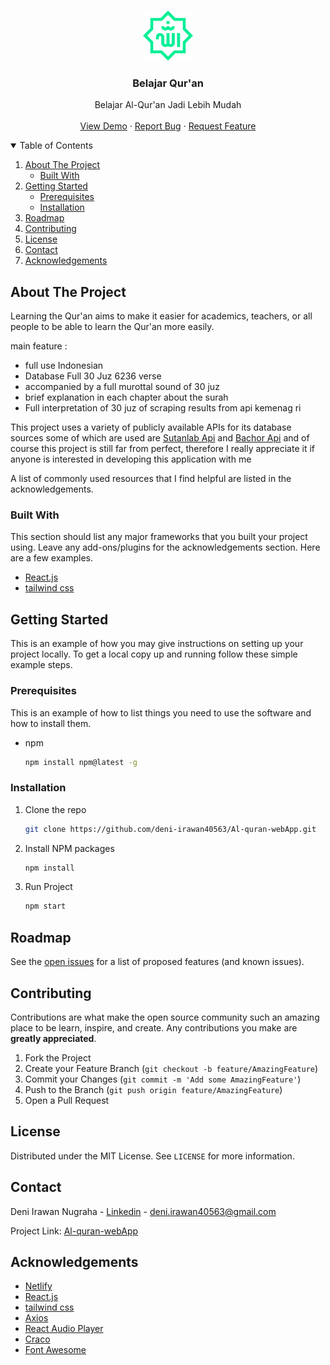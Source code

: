 <!-- PROJECT LOGO -->
<br />
<p align="center">
  <a href="https://github.com/othneildrew/Best-README-Template">
    <img src="./src/Assets/img/loading.png" alt="Logo" width="80" height="80">
  </a>

  <h3 align="center">Belajar Qur'an</h3>

  <p align="center">
    Belajar Al-Qur'an Jadi Lebih Mudah
    <br />
    <br />
    <a href="http://belajar-quran.netlify.app/">View Demo</a>
    ·
    <a href="https://github.com/deni-irawan40563/Al-quran-webApp/issues">Report Bug</a>
    ·
    <a href="https://github.com/deni-irawan40563/Al-quran-webApp/issues">Request Feature</a>
  </p>
</p>



<!-- TABLE OF CONTENTS -->
<details open="open">
  <summary>Table of Contents</summary>
  <ol>
    <li>
      <a href="#about-the-project">About The Project</a>
      <ul>
        <li><a href="#built-with">Built With</a></li>
      </ul>
    </li>
    <li>
      <a href="#getting-started">Getting Started</a>
      <ul>
        <li><a href="#prerequisites">Prerequisites</a></li>
        <li><a href="#installation">Installation</a></li>
      </ul>
    </li>
    <li><a href="#roadmap">Roadmap</a></li>
    <li><a href="#contributing">Contributing</a></li>
    <li><a href="#license">License</a></li>
    <li><a href="#contact">Contact</a></li>
    <li><a href="#acknowledgements">Acknowledgements</a></li>
  </ol>
</details>



<!-- ABOUT THE PROJECT -->
## About The Project

Learning the Qur'an aims to make it easier for academics, teachers, or all people to be able to learn the Qur'an more easily.

main feature :
* full use Indonesian
* Database Full 30 Juz 6236 verse
* accompanied by a full murottal sound of 30 juz
* brief explanation in each chapter about the surah
* Full interpretation of 30 juz of scraping results from api kemenag ri

This project uses a variety of publicly available APIs for its database sources some of which are used are [Sutanlab Api](https://github.com/sutanlab/quran-api) and [Bachor Api](https://github.com/bachors/Al-Quran-ID-API) and of course this project is still far from perfect, therefore I really appreciate it if anyone is interested in developing this application with me

A list of commonly used resources that I find helpful are listed in the acknowledgements.

### Built With

This section should list any major frameworks that you built your project using. Leave any add-ons/plugins for the acknowledgements section. Here are a few examples.
* [React.js](http://reactjs.org/)
* [tailwind css](https://tailwindcss.com/)

<!-- GETTING STARTED -->
## Getting Started

This is an example of how you may give instructions on setting up your project locally.
To get a local copy up and running follow these simple example steps.

### Prerequisites

This is an example of how to list things you need to use the software and how to install them.
* npm
  ```sh
  npm install npm@latest -g
  ```

### Installation

1. Clone the repo
   ```sh
   git clone https://github.com/deni-irawan40563/Al-quran-webApp.git
   ```
2. Install NPM packages
   ```sh
   npm install
   ```
3. Run Project
   ```sh
   npm start
   ```

<!-- ROADMAP -->
## Roadmap

See the [open issues](https://github.com/deni-irawan40563/Al-quran-webApp/issues) for a list of proposed features (and known issues).



<!-- CONTRIBUTING -->
## Contributing

Contributions are what make the open source community such an amazing place to be learn, inspire, and create. Any contributions you make are **greatly appreciated**.

1. Fork the Project
2. Create your Feature Branch (`git checkout -b feature/AmazingFeature`)
3. Commit your Changes (`git commit -m 'Add some AmazingFeature'`)
4. Push to the Branch (`git push origin feature/AmazingFeature`)
5. Open a Pull Request



<!-- LICENSE -->
## License

Distributed under the MIT License. See `LICENSE` for more information.



<!-- CONTACT -->
## Contact

Deni Irawan Nugraha - [Linkedin](https://www.linkedin.com/in/deniirawan99/) - deni.irawan40563@gmail.com

Project Link: [Al-quran-webApp](https://github.com/deni-irawan40563/Al-quran-webApp)



<!-- ACKNOWLEDGEMENTS -->
## Acknowledgements
* [Netlify](https://www.netlify.com/)
* [React.js](http://reactjs.org/)
* [tailwind css](https://tailwindcss.com/)
* [Axios](https://www.npmjs.com/package/axios)
* [React Audio Player](https://www.npmjs.com/package/react-audio-player)
* [Craco](https://www.npmjs.com/package/craco)
* [Font Awesome](https://fontawesome.com)
